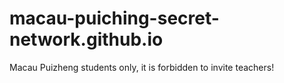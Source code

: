 # macau-puiching-secret-network.github.io
Macau Puizheng students only, it is forbidden to invite teachers!
